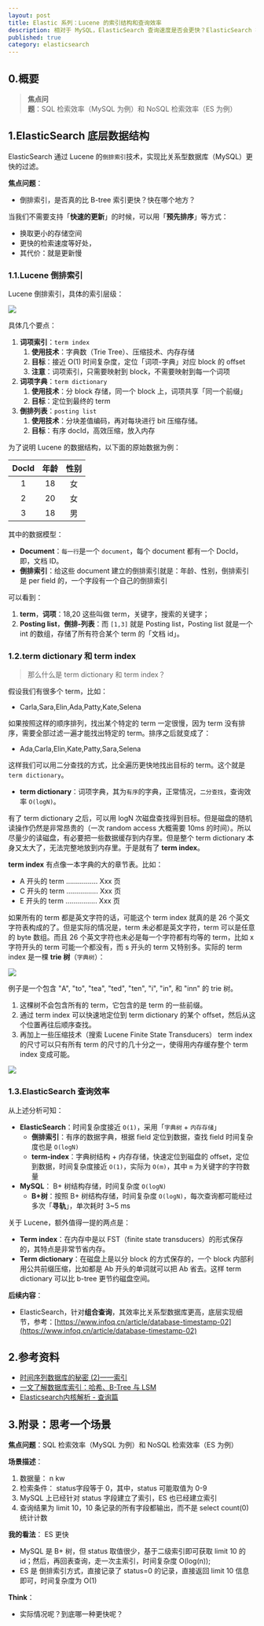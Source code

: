 ```yaml
---
layout: post
title: Elastic 系列：Lucene 的索引结构和查询效率
description: 相对于 MySQL，ElasticSearch 查询速度是否会更快？ElasticSearch 在检索过程中，使用的是 Lucene，其底层涉及哪些数据结构？
published: true
category: elasticsearch
---
```



## 0.概要

> **焦点问题**：SQL 检索效率（MySQL 为例）和 NoSQL 检索效率（ES 为例）

## 1.ElasticSearch 底层数据结构

ElasticSearch 通过 Lucene 的`倒排索引`技术，实现比关系型数据库（MySQL）更快的过滤。

**焦点问题**：

* 倒排索引，是否真的比 B-tree 索引更快？快在哪个地方？

当我们不需要支持「**快速的更新**」的时候，可以用「**预先排序**」等方式：

* 换取更小的存储空间
* 更快的检索速度等好处，
* 其代价：就是更新慢

### 1.1.Lucene 倒排索引

Lucene 倒排索引，具体的索引层级：

![](/images/elastic-series/lucene-index-layers.png)

具体几个要点：

1. **词项索引**：`term index`
	1. **使用技术**：字典数（Trie Tree）、压缩技术、内存存储
	1. **目标**：接近 O(1) 时间复杂度，定位「词项-字典」对应 block 的 offset
	1. **注意**：词项索引，只需要映射到 block，不需要映射到每一个词项
1. **词项字典**：`term dictionary`
	1. **使用技术**：分 block 存储，同一个 block 上，词项共享「同一个前缀」
	1. **目标**：定位到最终的 term
1. **倒排列表**：`posting list`
	1. **使用技术**：分块差值编码，再对每块进行 bit 压缩存储。
	1. **目标**：有序 docId，高效压缩，放入内存

为了说明 Lucene 的数据结构，以下面的原始数据为例：

|DocId|年龄|性别|
|:--:|:--:|:--:|
|1|18|女|
|2|20|女|
|3|18|男|

其中的数据模型：

* **Document**：`每一行`是一个 `document`，每个 document 都有一个 DocId，即，文档 ID。
* **倒排索引**：给这些 document 建立的倒排索引就是：年龄、性别，倒排索引是 per field 的，一个字段有一个自己的倒排索引

可以看到：

1. **term**，**词项**：18,20 这些叫做 term，关键字，搜索的关键字；
1. **Posting list**，**倒排-列表**：而 `[1,3]` 就是 Posting list，Posting list 就是一个 int 的数组，存储了所有符合某个 term 的「文档 id」。

### 1.2.term dictionary 和 term index

> 那么什么是 term dictionary 和 term index？

假设我们有很多个 term，比如：

* Carla,Sara,Elin,Ada,Patty,Kate,Selena

如果按照这样的顺序排列，找出某个特定的 term 一定很慢，因为 term 没有排序，需要全部过滤一遍才能找出特定的 term。排序之后就变成了：

* Ada,Carla,Elin,Kate,Patty,Sara,Selena

这样我们可以用二分查找的方式，比全遍历更快地找出目标的 term。这个就是 `term dictionary`。

* **term dictionary**：词项字典，其为`有序`的字典，正常情况，`二分查找`，查询效率 `O(logN)`。

有了 term dictionary 之后，可以用 logN 次磁盘查找得到目标。但是磁盘的随机读操作仍然是非常昂贵的（一次 random access 大概需要 10ms 的时间）。所以尽量少的读磁盘，有必要把一些数据缓存到内存里。但是整个 term dictionary 本身又太大了，无法完整地放到内存里。于是就有了 **term index**。

**term index** 有点像一本字典的大的章节表。比如：

* A 开头的 term ……………. Xxx 页
* C 开头的 term ……………. Xxx 页
* E 开头的 term ……………. Xxx 页

如果所有的 term 都是英文字符的话，可能这个 term index 就真的是 26 个英文字符表构成的了。但是实际的情况是，term 未必都是英文字符，term 可以是任意的 byte 数组。而且 26 个英文字符也未必是每一个字符都有均等的 term，比如 x 字符开头的 term 可能一个都没有，而 s 开头的 term 又特别多。实际的 term index 是一棵 **trie 树**（`字典树`）：

![](/images/elastic-series/trie-tree-of-lucene.png)

例子是一个包含 "A", "to", "tea", "ted", "ten", "i", "in", 和 "inn" 的 trie 树。

1. 这棵树不会包含所有的 term，它包含的是 term 的一些前缀。
1. 通过 term index 可以快速地定位到 term dictionary 的某个 offset，然后从这个位置再往后顺序查找。
1. 再加上一些压缩技术（搜索 Lucene Finite State Transducers） term index 的尺寸可以只有所有 term 的尺寸的几十分之一，使得用内存缓存整个 term index 变成可能。

![](/images/elastic-series/lucene-index-details.png)

### 1.3.ElasticSearch 查询效率

从上述分析可知：

* **ElasticSearch**：时间复杂度接近 `O(1)`，采用「`字典树` + `内存存储`」
	* **倒排索引**：有序的数据字典，根据 field 定位到数据，查找 field 时间复杂度也是 `O(logN)`
	* **term-index**：字典树结构 + 内存存储，快速定位到磁盘的 offset，定位到数据，时间复杂度接近 `O(1)`，实际为 `O(m)`，其中 `m` 为关键字的字符数量
* **MySQL**： B+ 树结构存储，时间复杂度 `O(logN)`
	* **B+树**：按照 B+ 树结构存储，时间复杂度 `O(logN)`，每次查询都可能经过多次「**寻轨**」，单次耗时 3~5 ms


关于 Lucene，额外值得一提的两点是：

* **Term index**：在内存中是以 FST（finite state transducers）的形式保存的，其特点是非常节省内存。
* **Term dictionary**：在磁盘上是以分 block 的方式保存的，一个 block 内部利用公共前缀压缩，比如都是 Ab 开头的单词就可以把 Ab 省去。这样 term dictionary 可以比 b-tree 更节约磁盘空间。

**后续内容**：

* ElasticSearch，针对**组合查询**，其效率比关系型数据库更高，底层实现细节，参考：[https://www.infoq.cn/article/database-timestamp-02](https://www.infoq.cn/article/database-timestamp-02)

## 2.参考资料

* [时间序列数据库的秘密 (2)——索引](https://www.infoq.cn/article/database-timestamp-02)
* [一文了解数据库索引：哈希、B-Tree 与 LSM](https://segmentfault.com/a/1190000018719035)
* [Elasticsearch内核解析 - 查询篇](https://zhuanlan.zhihu.com/p/34674517)

## 3.附录：思考一个场景

**焦点问题**：SQL 检索效率（MySQL 为例）和 NoSQL 检索效率（ES 为例）

**场景描述**：

1. 数据量： n kw
1. 检索条件： status字段等于 0，其中，status 可能取值为 0-9
1. MySQL 上已经针对 status 字段建立了索引，ES 也已经建立索引
1. 查询结果为 limit 10，10 条记录的所有字段都输出，而不是 select count(0) 统计计数

**我的看法**： ES 更快

* MySQL 是 B+ 树，但 status 取值很少，基于二级索引即可获取 limit 10 的 id；然后，再回表查询，走一次主索引，时间复杂度 O(log(n));
* ES 是 倒排索引方式，直接记录了 status=0 的记录，直接返回 limit 10 信息即可，时间复杂度为 O(1)

**Think**：

* 实际情况呢？到底哪一种更快呢？








[NingG]:    http://ningg.github.com  "NingG"





